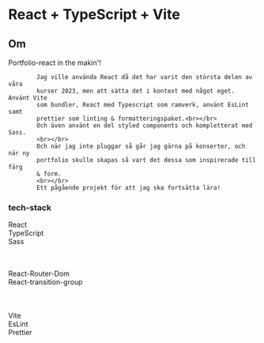# React + TypeScript + Vite

## Om
Portfolio-react in the makin'!

            Jag ville använda React då det har varit den största delen av våra
            kurser 2023, men att sätta det i kontext med något eget. Använt Vite
            som bundler, React med Typescript som ramverk, använt EsLint samt
            prettier som linting & formatteringspaket.<br></br>
            Och även använt en del styled components och kompletterat med Sass.
            <br></br>
            Och när jag inte pluggar så går jag gärna på konserter, och när ny
            portfolio skulle skapas så vart det dessa som inspirerade till färg
            & form.
            <br></br>
            Ett pågående projekt för att jag ska fortsätta lära!


### tech-stack
React<br>
TypeScript<br>
Sass<br><br><br>

React-Router-Dom<br>
React-transition-group<br>
<br><br><br>
Vite<br>
EsLint<br>
Prettier<br>




